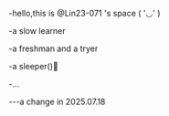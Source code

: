 -hello,this is  @Lin23-071 's space ( '◡' )

-a slow learner

-a freshman and a tryer

-a sleeper()🤣

-...

---a change in 2025.07.18
